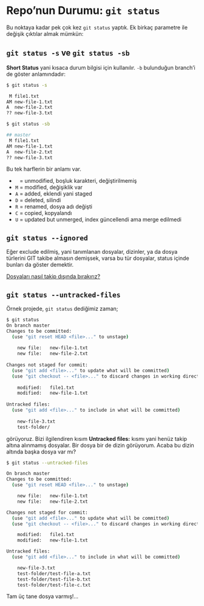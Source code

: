 # Repo’nun Durumu: `git status`

Bu noktaya kadar pek çok kez `git status` yaptık. Ek birkaç parametre ile
değişik çıktılar almak mümkün:

## `git status -s` ve `git status -sb`

**Short Status** yani kısaca durum bilgisi için kullanılır. `-b` bulunduğun
branch’i de göster anlamındadır:

```bash
$ git status -s

 M file1.txt
AM new-file-1.txt
A  new-file-2.txt
?? new-file-3.txt

$ git status -sb

## master
 M file1.txt
AM new-file-1.txt
A  new-file-2.txt
?? new-file-3.txt
```

Bu tek harflerin bir anlamı var.

- ` ` = unmodified, boşluk karakteri, değiştirilmemiş
- `M` = modified, değişiklik var
- `A` = added, eklendi yani staged
- `D` = deleted, silindi
- `R` = renamed, dosya adı değişti
- `C` = copied, kopyalandı
- `U` = updated but unmerged, index güncellendi ama merge edilmedi

## `git status --ignored`

Eğer exclude edilmiş, yani tanımlanan dosyalar, dizinler, ya da dosya
türlerini GIT takibe almasın demişsek, varsa bu tür dosyalar, status içinde
bunları da göster demektir.

[Dosyaları nasıl takip dışında bırakırız?](bazi-dosyalari-takip-etmemek-gitignore.md)

## `git status --untracked-files`

Örnek projede, `git status` dediğimiz zaman;

```bash
$ git status
On branch master
Changes to be committed:
  (use "git reset HEAD <file>..." to unstage)
  
	new file:   new-file-1.txt
	new file:   new-file-2.txt
    
Changes not staged for commit:
  (use "git add <file>..." to update what will be committed)
  (use "git checkout -- <file>..." to discard changes in working directory)
  
	modified:   file1.txt
	modified:   new-file-1.txt
    
Untracked files:
  (use "git add <file>..." to include in what will be committed)
  
	new-file-3.txt
	test-folder/
```

görüyoruz. Bizi ilgilendiren kısım **Untracked files:** kısmı yani henüz takip
altına alınmamış dosyalar. Bir dosya bir de dizin görüyorum. Acaba bu dizin
altında başka dosya var mı?

```bash
$ git status --untracked-files

On branch master
Changes to be committed:
  (use "git reset HEAD <file>..." to unstage)

	new file:   new-file-1.txt
	new file:   new-file-2.txt

Changes not staged for commit:
  (use "git add <file>..." to update what will be committed)
  (use "git checkout -- <file>..." to discard changes in working directory)

	modified:   file1.txt
	modified:   new-file-1.txt

Untracked files:
  (use "git add <file>..." to include in what will be committed)

	new-file-3.txt
	test-folder/test-file-a.txt
	test-folder/test-file-b.txt
	test-folder/test-file-c.txt
```

Tam üç tane dosya varmış!... 